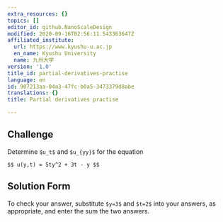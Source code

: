 ```yaml
---
extra_resources: {}
topics: []
editor_id: github.NanoScaleDesign
modified: 2020-09-16T02:56:11.543363647Z
affiliated_institute:
  url: https://www.kyushu-u.ac.jp
  en_name: Kyushu University
  name: 九州大学
version: '1.0'
title_id: partial-derivatives-practise
language: en
id: 907213aa-04a3-47fc-b0a5-3473379d8abe
translations: {}
title: Partial derivatives practise

---
```


## Challenge
Determine `$u_t$` and `$u_{yy}$` for the equation

`$$ u(y,t) = 5ty^2 + 3t - y $$`

## Solution Form
To check your answer, substitute `$y=3$` and `$t=2$` into your answers, as appropriate, and enter the sum the two answers.
